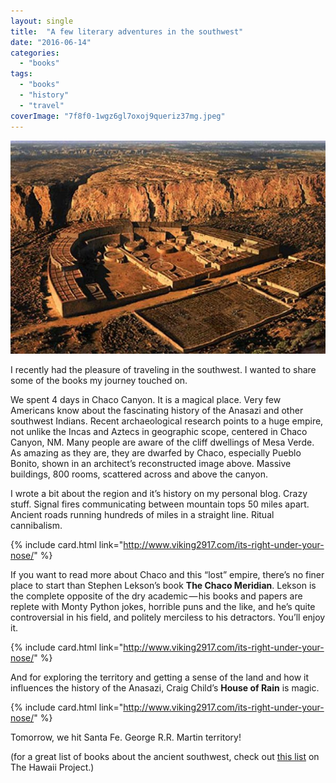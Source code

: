 ```yaml
---
layout: single
title:  "A few literary adventures in the southwest"
date: "2016-06-14"
categories: 
  - "books"
tags: 
  - "books"
  - "history"
  - "travel"
coverImage: "7f8f0-1wgz6gl7oxoj9queriz37mg.jpeg"
---
```


![](/assets/images/7f8f0-1wgz6gl7oxoj9queriz37mg.jpeg)

I recently had the pleasure of traveling in the southwest. I wanted to share some of the books my journey touched on.

We spent 4 days in Chaco Canyon. It is a magical place. Very few Americans know about the fascinating history of the Anasazi and other southwest Indians. Recent archaeological research points to a huge empire, not unlike the Incas and Aztecs in geographic scope, centered in Chaco Canyon, NM. Many people are aware of the cliff dwellings of Mesa Verde. As amazing as they are, they are dwarfed by Chaco, especially Pueblo Bonito, shown in an architect’s reconstructed image above. Massive buildings, 800 rooms, scattered across and above the canyon.

I wrote a bit about the region and it’s history on my personal blog. Crazy stuff. Signal fires communicating between mountain tops 50 miles apart. Ancient roads running hundreds of miles in a straight line. Ritual cannibalism.

{% include card.html link="http://www.viking2917.com/its-right-under-your-nose/" %}

If you want to read more about Chaco and this “lost” empire, there’s no finer place to start than Stephen Lekson’s book **The Chaco Meridian**. Lekson is the complete opposite of the dry academic — his books and papers are replete with Monty Python jokes, horrible puns and the like, and he’s quite controversial in his field, and politely merciless to his detractors. You’ll enjoy it.

{% include card.html link="http://www.viking2917.com/its-right-under-your-nose/" %}

And for exploring the territory and getting a sense of the land and how it influences the history of the Anasazi, Craig Child’s **House of Rain** is magic.

{% include card.html link="http://www.viking2917.com/its-right-under-your-nose/" %}

Tomorrow, we hit Santa Fe. George R.R. Martin territory!

(for a great list of books about the ancient southwest, check out [this list](http://www.thehawaiiproject.com/list/Books-about-the-Southwest--1eHevw3okR) on The Hawaii Project.)
